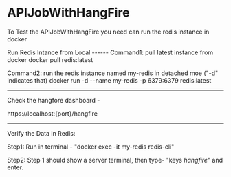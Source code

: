 # APIJobWithHangFire

To Test the APIJobWithHangFire you need can run the redis instance in docker

Run Redis Intance from Local  ------
Command1: pull latest instance from docker
docker pull redis:latest

Command2: run the redis instance named my-redis in detached  moe ("-d" indicates that)
docker run -d --name my-redis -p 6379:6379 redis:latest

----------------------------------------------------------------

Check  the hangfore dashboard -

https://localhost:{port}/hangfire


----------------------------------------------------------------

Verify the Data in Redis: 

Step1: Run in terminal - "docker exec -it my-redis redis-cli"

Step2: Step 1 should show a server terminal, then type- 
"keys *hangfire*" and enter.
